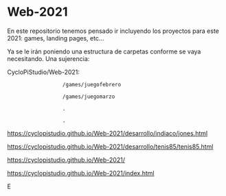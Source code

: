 # Web-2021

En este repositorio tenemos pensado ir incluyendo los proyectos para este 2021: games, landing pages, etc...

Ya se le irán poniendo una estructura de carpetas conforme se vaya necesitando. Una sujerencia:

CycloPiStudio/Web-2021:

                      /games/juegofebrero

                      /games/juegomarzo

                      .

                      .
                      
https://cyclopistudio.github.io/Web-2021/desarrollo/indiaco/jones.html
                      
https://cyclopistudio.github.io/Web-2021/desarrollo/tenis85/tenis85.html

https://cyclopistudio.github.io/Web-2021/

https://cyclopistudio.github.io/Web-2021/index.html

E

